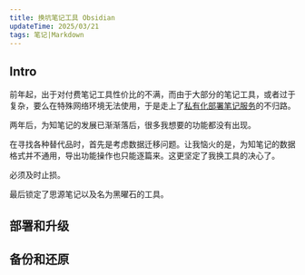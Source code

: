 ```yaml
---
title: 换坑笔记工具 Obsidian
updateTime: 2025/03/21
tags: 笔记|Markdown
---
```


## Intro
前年起，出于对付费笔记工具性价比的不满，而由于大部分的笔记工具，或者过于复杂，要么在特殊网络环境无法使用，于是走上了[私有化部署笔记服务](/EXPERIENCE/wiz)的不归路。

两年后，为知笔记的发展已渐渐落后，很多我想要的功能都没有出现。

在寻找各种替代品时，首先是考虑数据迁移问题。让我恼火的是，为知笔记的数据格式并不通用，导出功能操作也只能逐篇来。这更坚定了我换工具的决心了。

必须及时止损。

最后锁定了思源笔记以及名为黑曜石的工具。

## 部署和升级


## 备份和还原
